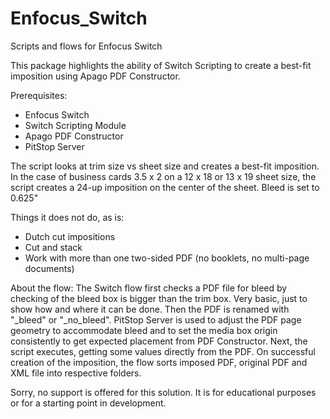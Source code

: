 # Enfocus_Switch
Scripts and flows for Enfocus Switch

This package highlights the ability of Switch Scripting to create a best-fit imposition using Apago PDF Constructor. 

Prerequisites:
- Enfocus Switch
- Switch Scripting Module
- Apago PDF Constructor
- PitStop Server

The script looks at trim size vs sheet size and creates a best-fit imposition. In the case of business cards 3.5 x 2 on a 12 x 18 or 13 x 19 sheet size, the script creates a 24-up imposition on the center of the sheet. Bleed is set to 0.625"

Things it does not do, as is:
- Dutch cut impositions
- Cut and stack
- Work with more than one two-sided PDF (no booklets, no multi-page documents)

About the flow:
The Switch flow first checks a PDF file for bleed by checking of the bleed box is bigger than the trim box. Very basic, just to show how and where it can be done. Then the PDF is renamed with "_bleed" or "_no_bleed". PitStop Server is used to adjust the PDF page geometry to accommodate bleed and to set the media box origin consistently to get expected placement from PDF Constructor. Next, the script executes, getting some values directly from the PDF. On successful creation of the imposition, the flow sorts imposed PDF, original PDF and XML file into respective folders.

Sorry, no support is offered for this solution. It is for educational purposes or for a starting point in development. 
